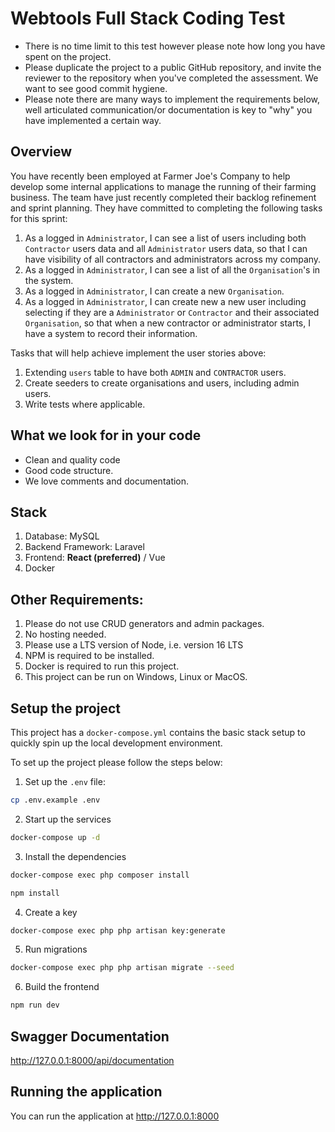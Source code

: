 # Webtools Full Stack Coding Test

- There is no time limit to this test however please note how long you have spent on the project.
- Please duplicate the project to a public GitHub repository, and invite the reviewer to the repository when you've completed the assessment. We want to see good commit hygiene.
- Please note there are many ways to implement the requirements below, well articulated communication/or documentation is key to "why" you have implemented a certain way.
## Overview

You have recently been employed at Farmer Joe's Company to help develop some internal applications to manage the running of their farming business.
The team have just recently completed their backlog refinement and sprint planning.  They have committed to completing the following tasks for this sprint:

1. As a logged in `Administrator`, I can see a list of users including both `Contractor` users data and all `Administrator` users data, so that I can have visibility of all contractors and administrators across my company.
2. As a logged in `Administrator`, I can see a list of all the `Organisation`'s in the system.
3. As a logged in `Administrator`, I can create a new `Organisation`.
4. As a logged in `Administrator`, I can create new a new user including selecting if they are a `Administrator` or `Contractor` and their associated `Organisation`, so that when a new contractor or administrator starts, I have a system to record their information.

Tasks that will help achieve implement the user stories above:

1. Extending `users` table to have both `ADMIN` and `CONTRACTOR` users.
2. Create seeders to create organisations and users, including admin users.
3. Write tests where applicable.

## What we look for in your code

- Clean and quality code
- Good code structure.
- We love comments and documentation.

## Stack

1. Database: MySQL
2. Backend Framework: Laravel
3. Frontend: **React (preferred)** / Vue
4. Docker

## Other Requirements:

1. Please do not use CRUD generators and admin packages.
2. No hosting needed.
3. Please use a LTS version of Node, i.e. version 16 LTS
4. NPM is required to be installed.
5. Docker is required to run this project.
6. This project can be run on Windows, Linux or MacOS.

## Setup the project

This project has a `docker-compose.yml` contains the basic stack setup to quickly spin up the local development environment.

To set up the project please follow the steps below:

1. Set up the `.env` file:

```bash
cp .env.example .env
``` 

2. Start up the services

```bash
docker-compose up -d
``` 

3. Install the dependencies

```bash
docker-compose exec php composer install

npm install
``` 
4. Create a key

```bash
docker-compose exec php php artisan key:generate
```

5. Run migrations

```bash
docker-compose exec php php artisan migrate --seed
```

6. Build the frontend

```bash
npm run dev
```

## Swagger Documentation

http://127.0.0.1:8000/api/documentation

## Running the application

You can run the application at http://127.0.0.1:8000


